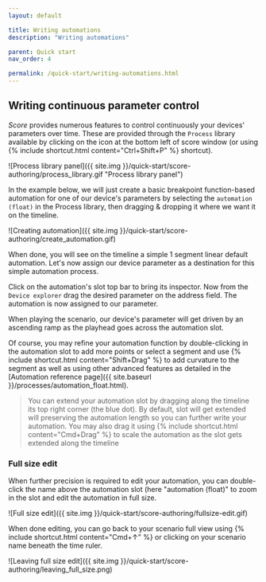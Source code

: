 ```yaml
---
layout: default

title: Writing automations
description: "Writing automations"

parent: Quick start
nav_order: 4

permalink: /quick-start/writing-automations.html
---
```


## Writing continuous parameter control

*Score* provides numerous features to control continuously your devices' parameters over time. These are provided through the `Process` library available by clicking on the icon at the bottom left of score window (or using {% include shortcut.html content="Ctrl+Shift+P" %} shortcut).

![Process library panel]({{ site.img }}/quick-start/score-authoring/process_library.gif "Process library panel")

In the example below, we will just create a basic breakpoint function-based automation for one of our device's parameters by selecting the `automation (float)` in the Process library, then dragging & dropping it where we want it on the timeline. 

![Creating automation]({{ site.img }}/quick-start/score-authoring/create_automation.gif)

When done, you will see on the timeline a simple 1 segment linear default automation. Let's now assign our device parameter as a destination for this simple automation process.

Click on the automation's slot top bar to bring its inspector. Now from the `Device explorer` drag the desired parameter on the address field. The automation is now assigned to our parameter.

When playing the scenario, our device's parameter will get driven by an ascending ramp as the playhead goes across the automation slot.

Of course, you may refine your automation function by double-clicking in the automation slot to add more points or select a segment and use {% include shortcut.html content="Shift+Drag" %} to add curvature to the segment as well as using other advanced features as detailed in the [Automation reference page]({{ site.baseurl }}/processes/automation_float.html).

> You can extend your automation slot by dragging along the timeline its top right corner (the blue dot). By default, slot will get extended will preserving the automation length so you can further write your automation. You may also drag it using {% include shortcut.html content="Cmd+Drag" %} to scale the automation as the slot gets extended along the timeline

### Full size edit

When further precision is required to edit your automation, you can double-click the name above the automation slot (here "automation (float)" to zoom in the slot and edit the automation in full size.

![Full size edit]({{ site.img }}/quick-start/score-authoring/fullsize-edit.gif)

When done editing, you can go back to your scenario full view using {% include shortcut.html content="Cmd+↑" %} or clicking on your scenario name beneath the time ruler.

![Leaving full size edit]({{ site.img }}/quick-start/score-authoring/leaving_full_size.png)

<!-- ### Stacked processes

> Note that editing -->

<!-- ### Enhanced process creation workflow

> score provides a number of shortcuts to ease the authoring workflow such as automatic `Process` selection based on dropped parameter type attribute, tween mode, interpolation and more. See the dedicated section for more details. -->